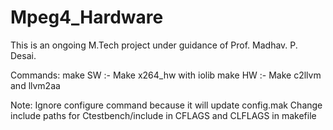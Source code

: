 # Mpeg4\_Hardware
This is an ongoing M.Tech project under guidance of Prof. Madhav. P. Desai.

Commands:
make SW :- Make x264\_hw with iolib
make HW :- Make c2llvm and llvm2aa

Note: Ignore configure command because it will update config.mak
Change include paths for Ctestbench/include in CFLAGS and CLFLAGS in makefile
